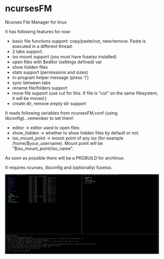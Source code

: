 # ncursesFM
Ncurses File Manager for linux

It has following features for now:
* basic file functions support: copy/paste/cut, new/remove. Paste is executed in a different thread.
* 2 tabs support.
* iso mount support (you must have fuseiso installed)
* open files with $editor (settings defined) var
* show hidden files
* stats support (permissions and sizes)
* in-program helper message (press 'l')
* sync between tabs
* rename file/folders support
* move file support (use cut for this. If file is "cut" on the same filesystem, it will be moved.)
* create dir, remove *empty* dir support

It reads following variables from ncursesFM.conf (using libconfig)...remember to set them!
* editor -> editor used to open files
* show_hidden -> whether to show hidden files by default or not.
* iso_mount_point -> mount point of any iso (for example /home/$your_username). Mount point will be "$iso_mount_point/iso_name".

As soon as possible there will be a PKGBUILD for archlinux.

It requires ncurses, libconfig and (optionally) fuseiso.

![Alt text](ncursesfm.png?raw=true)